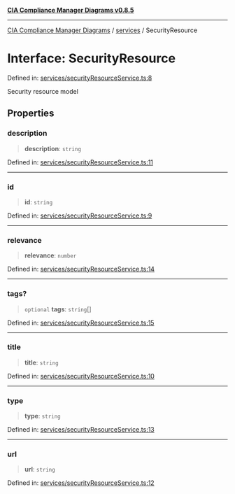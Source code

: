 [**CIA Compliance Manager Diagrams v0.8.5**](../../README.md)

***

[CIA Compliance Manager Diagrams](../../modules.md) / [services](../README.md) / SecurityResource

# Interface: SecurityResource

Defined in: [services/securityResourceService.ts:8](https://github.com/Hack23/cia-compliance-manager/blob/b7c3bc9644fb5b9d82b5b184ba290206da25104b/src/services/securityResourceService.ts#L8)

Security resource model

## Properties

### description

> **description**: `string`

Defined in: [services/securityResourceService.ts:11](https://github.com/Hack23/cia-compliance-manager/blob/b7c3bc9644fb5b9d82b5b184ba290206da25104b/src/services/securityResourceService.ts#L11)

***

### id

> **id**: `string`

Defined in: [services/securityResourceService.ts:9](https://github.com/Hack23/cia-compliance-manager/blob/b7c3bc9644fb5b9d82b5b184ba290206da25104b/src/services/securityResourceService.ts#L9)

***

### relevance

> **relevance**: `number`

Defined in: [services/securityResourceService.ts:14](https://github.com/Hack23/cia-compliance-manager/blob/b7c3bc9644fb5b9d82b5b184ba290206da25104b/src/services/securityResourceService.ts#L14)

***

### tags?

> `optional` **tags**: `string`[]

Defined in: [services/securityResourceService.ts:15](https://github.com/Hack23/cia-compliance-manager/blob/b7c3bc9644fb5b9d82b5b184ba290206da25104b/src/services/securityResourceService.ts#L15)

***

### title

> **title**: `string`

Defined in: [services/securityResourceService.ts:10](https://github.com/Hack23/cia-compliance-manager/blob/b7c3bc9644fb5b9d82b5b184ba290206da25104b/src/services/securityResourceService.ts#L10)

***

### type

> **type**: `string`

Defined in: [services/securityResourceService.ts:13](https://github.com/Hack23/cia-compliance-manager/blob/b7c3bc9644fb5b9d82b5b184ba290206da25104b/src/services/securityResourceService.ts#L13)

***

### url

> **url**: `string`

Defined in: [services/securityResourceService.ts:12](https://github.com/Hack23/cia-compliance-manager/blob/b7c3bc9644fb5b9d82b5b184ba290206da25104b/src/services/securityResourceService.ts#L12)
